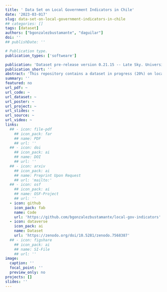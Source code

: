 ```yaml
---
title: ' Data Set on Local Government Indicators in Chile'
date: '2023-03-017'
slug: data-set-on-local-government-indicators-in-chile
## categories: []
tags: [dataset]
authors: ["bgonzalezbustamante", "daguilar"]
doi: ''
## publishDate: ''

# Publication type.
publication_types: ['softweare']

publication: 'Dataset pre-release version 0.21.15 -- Late Sky. University of Oxford, Universidad de Santiago de Chile (USACH), Training Data Lab'
publication_short: ''
abstract: 'This repository contains a dataset in progress (20%) on local government indicators in Chile between 2010 and 2021, featuring an e-government indicator (EGI) in 2016, 2019 and 2021 in Comma-Separated Values CSV format with Unicode encoding UTF-8.'
summary: ''
featured: no
url_pdf: ~
url_code: ~
url_dataset: ~
url_poster: ~
url_project: ~
url_slides: ~
url_source: ~
url_video: ~
links:
  ## - icon: file-pdf
    ## icon_pack: far
    ## name: PDF
    ## url: ''
  ## - icon: doi
    ## icon_pack: ai
    ## name: DOI
    ## url: ''
  ## - icon: arxiv
    ## icon_pack: ai
    ## name: Preprint Upon Request
    ## url: 'mailto:'
  ## - icon: osf
    ## icon_pack: ai
    ## name: OSF-Project
    ## url: ''
  - icon: github
    icon_pack: fab
    name: Code
    url: 'https://github.com/bgonzalezbustamante/local-gov-indicators'
  - icon: dataverse
    icon_pack: ai
    name: Dataset
    url: 'https://zenodo.org/doi/10.5281/zenodo.7568387'
  ## - icon: figshare
    ## icon_pack: ai
    ## name: SI-File
    ## url: ''
image:
  caption: ''
  focal_point: ''
  preview_only: no
projects: []
slides: ''
---
```

